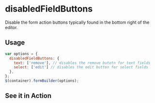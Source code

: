 # disabledFieldButtons
Disable the form action buttons typically found in the bottom right of the editor.

## Usage
```javascript
var options = {
  disabledFieldButtons: {
    text: ['remove'], // disables the remove butotn for text fields
    select: ['edit'] // disables the edit button for select fields
  },
};
$(container).formBuilder(options);
```
## See it in Action
<p data-height="525" data-theme-id="22927" data-embed-version="2" data-slug-hash="LeErvm" data-default-tab="result" data-user="sudharshan" class="codepen"></p>
